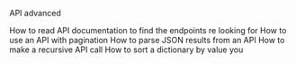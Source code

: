 API advanced

How to read API documentation to find the endpoints re looking for
How to use an API with pagination
How to parse JSON results from an API
How to make a recursive API call
How to sort a dictionary by value you